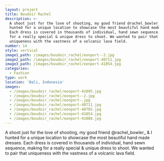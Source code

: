 ```yaml
---
layout: project
title: Boudoir Rachel
description: >-
  A shoot just for the love of shooting, my good friend @rachel_bowler_ & I
  hunted for a unique location to showcase the most beautiful hand made dresses.
  Each dress is covered in thousands of individual, hand sewn sequence, making
  for a really special & unique dress to shoot. We wanted to pair that
  uniqueness with the vastness of a volcanic lava field.
number: 14
style: vertical
image1_path: /images/boudoir_rachel/eonport--2.jpg
image2_path: /images/boudoir_rachel/eonport-40711.jpg
image3_path: /images/boudoir_rachel/eonport-41054.jpg
categories:
  - Fashion
type: work
location: 'Bali, Indonesia'
images:
  - /images/boudoir_rachel/eonport-41095.jpg
  - /images/boudoir_rachel/eonport--2.jpg
  - /images/boudoir_rachel/eonport-.jpg
  - /images/boudoir_rachel/eonport-40711.jpg
  - /images/boudoir_rachel/eonport-40785.jpg
  - /images/boudoir_rachel/eonport-41054.jpg
  - /images/boudoir_rachel/eonport-41088.jpg
---
```


A shoot just for the love of shooting, my good friend @rachel\_bowler\_ & I hunted for a unique location to showcase the most beautiful hand made dresses. Each dress is covered in thousands of individual, hand sewn sequence, making for a really special & unique dress to shoot. We wanted to pair that uniqueness with the vastness of a volcanic lava field.&nbsp;
